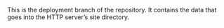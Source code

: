 This is the deployment branch of the repository. It contains the
data that goes into the HTTP server’s site directory.

